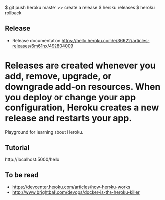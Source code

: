 $ git push heroku master >> create a release
$ heroku releases
$ heroku rollback

## Release
* Release documentation
https://hello.heroku.com/e/36622/articles-releases/6m61hx/492804009

Releases are created whenever you add, remove, upgrade, or downgrade add-on resources.
When you deploy or change your app configuration, Heroku creates a new release and restarts your app. 
=======
Playground for learning about Heroku.

## Tutorial
http://localhost:5000/hello

## To be read
* https://devcenter.heroku.com/articles/how-heroku-works
* http://www.brightball.com/devops/docker-is-the-heroku-killer
